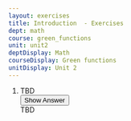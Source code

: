 ```yaml
---
layout: exercises
title: Introduction  - Exercises
dept: math
course: green_functions
unit: unit2
deptDisplay: Math
courseDisplay: Green functions
unitDisplay: Unit 2
---
```

<ol>
<li> <div class="exercise">  TBD

<div class="answerBox"> 
 <button onclick="myFunction('answer3')" class="answerButton">Show Answer</button> 
 <div  id='answer3' class="answer" >
TBD
</div> 
 </div>
</div> </li></ol>

